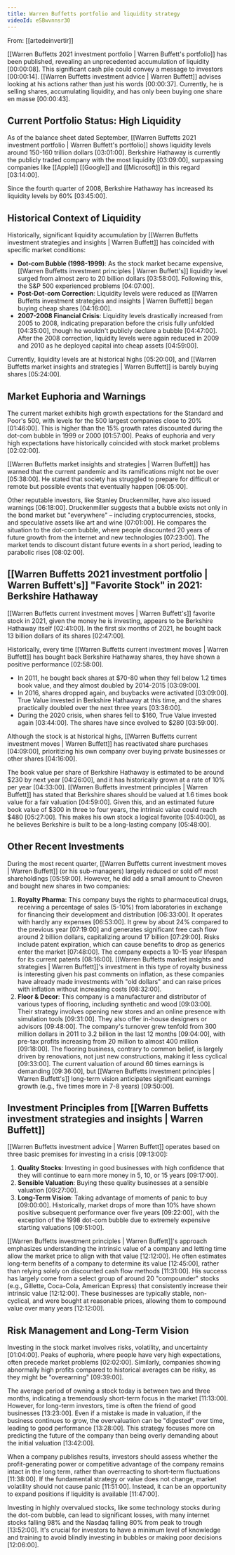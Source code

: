 ```yaml
---
title: Warren Buffetts portfolio and liquidity strategy
videoId: eSBwvnnsr30
---
```


From: [[artedeinvertir]] <br/> 

[[Warren Buffetts 2021 investment portfolio | Warren Buffett's portfolio]] has been published, revealing an unprecedented accumulation of liquidity [00:00:08]. This significant cash pile could convey a message to investors [00:00:14]. [[Warren Buffetts investment advice | Warren Buffett]] advises looking at his actions rather than just his words [00:00:37]. Currently, he is selling shares, accumulating liquidity, and has only been buying one share en masse [00:00:43].

## Current Portfolio Status: High Liquidity

As of the balance sheet dated September, [[Warren Buffetts 2021 investment portfolio | Warren Buffett's portfolio]] shows liquidity levels around 150-160 trillion dollars [03:01:00]. Berkshire Hathaway is currently the publicly traded company with the most liquidity [03:09:00], surpassing companies like [[Apple]] [[Google]] and [[Microsoft]] in this regard [03:14:00].

Since the fourth quarter of 2008, Berkshire Hathaway has increased its liquidity levels by 60% [03:45:00].

## Historical Context of Liquidity

Historically, significant liquidity accumulation by [[Warren Buffetts investment strategies and insights | Warren Buffett]] has coincided with specific market conditions:
*   **Dot-com Bubble (1998-1999)**: As the stock market became expensive, [[Warren Buffetts investment principles | Warren Buffett's]] liquidity level surged from almost zero to 20 billion dollars [03:58:00]. Following this, the S&P 500 experienced problems [04:07:00].
*   **Post-Dot-com Correction**: Liquidity levels were reduced as [[Warren Buffetts investment strategies and insights | Warren Buffett]] began buying cheap shares [04:16:00].
*   **2007-2008 Financial Crisis**: Liquidity levels drastically increased from 2005 to 2008, indicating preparation before the crisis fully unfolded [04:35:00], though he wouldn't publicly declare a bubble [04:47:00]. After the 2008 correction, liquidity levels were again reduced in 2009 and 2010 as he deployed capital into cheap assets [04:59:00].

Currently, liquidity levels are at historical highs [05:20:00], and [[Warren Buffetts market insights and strategies | Warren Buffett]] is barely buying shares [05:24:00].

## Market Euphoria and Warnings

The current market exhibits high growth expectations for the Standard and Poor's 500, with levels for the 500 largest companies close to 20% [01:46:00]. This is higher than the 15% growth rates discounted during the dot-com bubble in 1999 or 2000 [01:57:00]. Peaks of euphoria and very high expectations have historically coincided with stock market problems [02:02:00].

[[Warren Buffetts market insights and strategies | Warren Buffett]] has warned that the current pandemic and its ramifications might not be over [05:38:00]. He stated that society has struggled to prepare for difficult or remote but possible events that eventually happen [06:05:00].

Other reputable investors, like Stanley Druckenmiller, have also issued warnings [06:18:00]. Druckenmiller suggests that a bubble exists not only in the bond market but "everywhere" – including cryptocurrencies, stocks, and speculative assets like art and wine [07:01:00]. He compares the situation to the dot-com bubble, where people discounted 20 years of future growth from the internet and new technologies [07:23:00]. The market tends to discount distant future events in a short period, leading to parabolic rises [08:02:00].

## [[Warren Buffetts 2021 investment portfolio | Warren Buffett's]] "Favorite Stock" in 2021: Berkshire Hathaway

[[Warren Buffetts current investment moves | Warren Buffett's]] favorite stock in 2021, given the money he is investing, appears to be Berkshire Hathaway itself [02:41:00]. In the first six months of 2021, he bought back 13 billion dollars of its shares [02:47:00].

Historically, every time [[Warren Buffetts current investment moves | Warren Buffett]] has bought back Berkshire Hathaway shares, they have shown a positive performance [02:58:00].
*   In 2011, he bought back shares at $70-80 when they fell below 1.2 times book value, and they almost doubled by 2014-2015 [03:09:00].
*   In 2016, shares dropped again, and buybacks were activated [03:09:00]. True Value invested in Berkshire Hathaway at this time, and the shares practically doubled over the next three years [03:36:00].
*   During the 2020 crisis, when shares fell to $160, True Value invested again [03:44:00]. The shares have since evolved to $280 [03:59:00].

Although the stock is at historical highs, [[Warren Buffetts current investment moves | Warren Buffett]] has reactivated share purchases [04:09:00], prioritizing his own company over buying private businesses or other shares [04:16:00].

The book value per share of Berkshire Hathaway is estimated to be around $230 by next year [04:26:00], and it has historically grown at a rate of 10% per year [04:33:00]. [[Warren Buffetts investment principles | Warren Buffett]] has stated that Berkshire shares should be valued at 1.6 times book value for a fair valuation [04:59:00]. Given this, and an estimated future book value of $300 in three to four years, the intrinsic value could reach $480 [05:27:00]. This makes his own stock a logical favorite [05:40:00], as he believes Berkshire is built to be a long-lasting company [05:48:00].

## Other Recent Investments

During the most recent quarter, [[Warren Buffetts current investment moves | Warren Buffett]] (or his sub-managers) largely reduced or sold off most shareholdings [05:59:00]. However, he did add a small amount to Chevron and bought new shares in two companies:

1.  **Royalty Pharma**: This company buys the rights to pharmaceutical drugs, receiving a percentage of sales (5-10%) from laboratories in exchange for financing their development and distribution [06:33:00]. It operates with hardly any expenses [06:53:00]. It grew by about 24% compared to the previous year [07:19:00] and generates significant free cash flow around 2 billion dollars, capitalizing around 17 billion [07:29:00]. Risks include patent expiration, which can cause benefits to drop as generics enter the market [07:48:00]. The company expects a 10-15 year lifespan for its current patents [08:16:00]. [[Warren Buffetts market insights and strategies | Warren Buffett]]'s investment in this type of royalty business is interesting given his past comments on inflation, as these companies have already made investments with "old dollars" and can raise prices with inflation without increasing costs [08:32:00].
2.  **Floor & Decor**: This company is a manufacturer and distributor of various types of flooring, including synthetic and wood [09:03:00]. Their strategy involves opening new stores and an online presence with simulation tools [09:31:00]. They also offer in-house designers or advisors [09:48:00]. The company's turnover grew tenfold from 300 million dollars in 2011 to 3.2 billion in the last 12 months [09:04:00], with pre-tax profits increasing from 20 million to almost 400 million [09:18:00]. The flooring business, contrary to common belief, is largely driven by renovations, not just new constructions, making it less cyclical [09:33:00]. The current valuation of around 60 times earnings is demanding [09:36:00], but [[Warren Buffetts investment principles | Warren Buffett's]] long-term vision anticipates significant earnings growth (e.g., five times more in 7-8 years) [09:50:00].

## Investment Principles from [[Warren Buffetts investment strategies and insights | Warren Buffett]]

[[Warren Buffetts investment advice | Warren Buffett]] operates based on three basic premises for investing in a crisis [09:13:00]:
1.  **Quality Stocks**: Investing in good businesses with high confidence that they will continue to earn more money in 5, 10, or 15 years [09:17:00].
2.  **Sensible Valuation**: Buying these quality businesses at a sensible valuation [09:27:00].
3.  **Long-Term Vision**: Taking advantage of moments of panic to buy [09:00:00]. Historically, market drops of more than 10% have shown positive subsequent performance over five years [09:22:00], with the exception of the 1998 dot-com bubble due to extremely expensive starting valuations [09:51:00].

[[Warren Buffetts investment principles | Warren Buffett]]'s approach emphasizes understanding the intrinsic value of a company and letting time allow the market price to align with that value [12:12:00]. He often estimates long-term benefits of a company to determine its value [12:45:00], rather than relying solely on discounted cash flow methods [11:31:00]. His success has largely come from a select group of around 20 "compounder" stocks (e.g., Gillette, Coca-Cola, American Express) that consistently increase their intrinsic value [12:12:00]. These businesses are typically stable, non-cyclical, and were bought at reasonable prices, allowing them to compound value over many years [12:12:00].

## Risk Management and Long-Term Vision

Investing in the stock market involves risks, volatility, and uncertainty [01:04:00]. Peaks of euphoria, where people have very high expectations, often precede market problems [02:02:00]. Similarly, companies showing abnormally high profits compared to historical averages can be risky, as they might be "overearning" [09:39:00].

The average period of owning a stock today is between two and three months, indicating a tremendously short-term focus in the market [11:13:00]. However, for long-term investors, time is often the friend of good businesses [13:23:00]. Even if a mistake is made in valuation, if the business continues to grow, the overvaluation can be "digested" over time, leading to good performance [13:28:00]. This strategy focuses more on predicting the future of the company than being overly demanding about the initial valuation [13:42:00].

When a company publishes results, investors should assess whether the profit-generating power or competitive advantage of the company remains intact in the long term, rather than overreacting to short-term fluctuations [11:38:00]. If the fundamental strategy or value does not change, market volatility should not cause panic [11:51:00]. Instead, it can be an opportunity to expand positions if liquidity is available [11:47:00].

Investing in highly overvalued stocks, like some technology stocks during the dot-com bubble, can lead to significant losses, with many internet stocks falling 98% and the Nasdaq falling 80% from peak to trough [13:52:00]. It's crucial for investors to have a minimum level of knowledge and training to avoid blindly investing in bubbles or making poor decisions [12:06:00].
